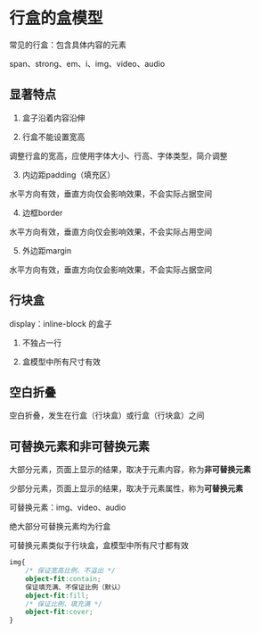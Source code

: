 # 行盒的盒模型

常见的行盒：包含具体内容的元素

span、strong、em、i、img、video、audio

## 显著特点

1. 盒子沿着内容沿伸

2. 行盒不能设置宽高

调整行盒的宽高，应使用字体大小、行高、字体类型，简介调整

3. 内边距padding（填充区）

水平方向有效，垂直方向仅会影响效果，不会实际占据空间

4. 边框border

水平方向有效，垂直方向仅会影响效果，不会实际占用空间

5. 外边距margin

水平方向有效，垂直方向仅会影响效果，不会实际占据空间

## 行块盒

display：inline-block 的盒子

1. 不独占一行

2. 盒模型中所有尺寸有效

## 空白折叠

空白折叠，发生在行盒（行块盒）或行盒（行块盒）之间

## 可替换元素和非可替换元素

大部分元素，页面上显示的结果，取决于元素内容，称为**非可替换元素**

少部分元素，页面上显示的结果，取决于元素属性，称为**可替换元素**

可替换元素：img、video、audio

绝大部分可替换元素均为行盒

可替换元素类似于行块盒，盒模型中所有尺寸都有效

```css
img{
    /* 保证宽高比例、不溢出 */
    object-fit:contain;    
    保证填充满、不保证比例（默认）
    object-fit:fill;
    /* 保证比例、填充满 */
    object-fit:cover;
}
```